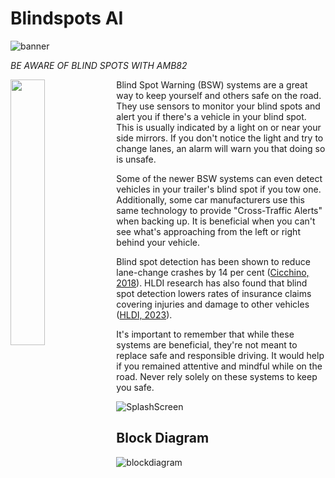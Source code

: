 # Blindspots AI

![banner](https://github.com/ajsb85/blindspot.ai/assets/663460/d51c94c9-b507-4550-9114-1209a14034ea)

_BE AWARE OF BLIND SPOTS WITH AMB82_

<img align="left" width="33%" src="https://github.com/ajsb85/blindspot.ai/assets/663460/93906aad-ab88-47d5-b259-ae3d605b0889">

Blind Spot Warning (BSW) systems are a great way to keep yourself and others safe on the road. They use sensors to monitor your blind spots and alert you if there's a vehicle in your blind spot. This is usually indicated by a light on or near your side mirrors. If you don't notice the light and try to change lanes, an alarm will warn you that doing so is unsafe.

Some of the newer BSW systems can even detect vehicles in your trailer's blind spot if you tow one. Additionally, some car manufacturers use this same technology to provide "Cross-Traffic Alerts" when backing up. It is beneficial when you can't see what's approaching from the left or right behind your vehicle.

Blind spot detection has been shown to reduce lane-change crashes by 14 per cent ([Cicchino, 2018](https://www.iihs.org/topics/bibliography/ref/2143)). HLDI research has also found that blind spot detection lowers rates of insurance claims covering injuries and damage to other vehicles ([HLDI, 2023](https://www.iihs.org/media/d391f0fa-2c92-4308-a27f-c93d60757e55/3VeIsw/HLDI%20Research/Collisions%20avoidance%20features/40-04-compendium.pdf)).

It's important to remember that while these systems are beneficial, they're not meant to replace safe and responsible driving. It would help if you remained attentive and mindful while on the road. Never rely solely on these systems to keep you safe.

![SplashScreen](https://github.com/ajsb85/blindspot.ai/assets/663460/901bc5ec-d6a2-4326-a9ab-95978202a5f5)

## Block Diagram

![blockdiagram](https://github.com/ajsb85/blindspot.ai/assets/663460/d6b9d73a-9b77-4671-b250-491c3e11d41e)
